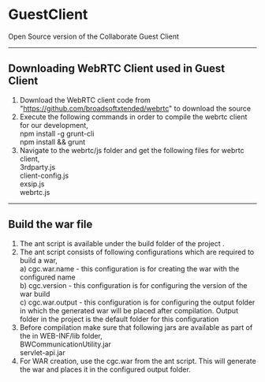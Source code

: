 # GuestClient
Open Source version of the Collaborate Guest Client


------------------------------------------------------------------------------------------------------------------------------------------------------------------------
Downloading WebRTC Client used in Guest Client
------------------------------------------------------------------------------------------------------------------------------------------------------------------------
1. Download the WebRTC client code from "https://github.com/broadsoftxtended/webrtc" to download the source
2. Execute the following commands in order to compile the webrtc client for our development, <br>
        npm install -g grunt-cli <br>
        npm install && grunt <br>
3. Navigate to the webrtc/js folder and get the following files for webrtc client, <br>
        3rdparty.js <br>
        client-config.js <br>
        exsip.js <br>
        webrtc.js <br>
        
------------------------------------------------------------------------------------------------------------------------------------------------------------------------        
Build the war file
------------------------------------------------------------------------------------------------------------------------------------------------------------------------
1. The ant script is available under the build folder of the project .
2. The ant script consists of following configurations which are required to build a war, <br>
a) cgc.war.name - this configuration is for creating the war with the configured name <br>
b) cgc.version - this configuration is for configuring the version of the war build <br>
c) cgc.war.output - this configuration is for configuring the output folder in which the generated war will be placed after compilation. Output folder in the project is the default folder for this configuration <br>
3. Before compilation make sure that following jars are available as part of the in WEB-INF/lib folder, <br>
        BWCommunicationUtility.jar <br>
        servlet-api.jar <br>
4. For WAR creation, use the cgc.war from the ant script. This will generate the war and places it in the configured output folder.
